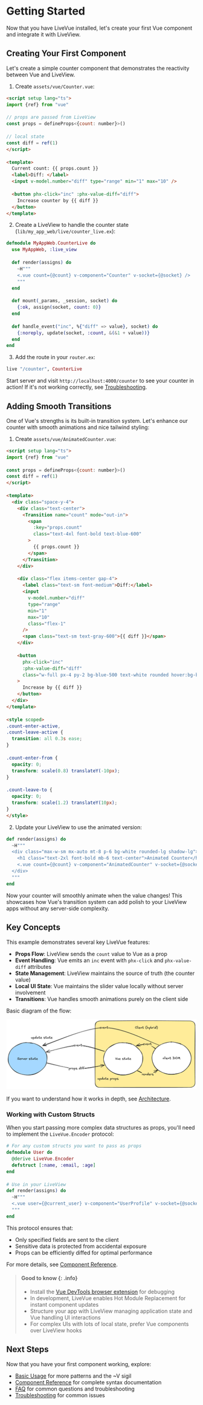 # Getting Started

Now that you have LiveVue installed, let's create your first Vue component and integrate it with LiveView.

## Creating Your First Component

Let's create a simple counter component that demonstrates the reactivity between Vue and LiveView.

1. Create `assets/vue/Counter.vue`:

```html
<script setup lang="ts">
import {ref} from "vue"

// props are passed from LiveView
const props = defineProps<{count: number}>()

// local state
const diff = ref(1)
</script>

<template>
  Current count: {{ props.count }}
  <label>Diff: </label>
  <input v-model.number="diff" type="range" min="1" max="10" />

  <button phx-click="inc" :phx-value-diff="diff">
    Increase counter by {{ diff }}
  </button>
</template>
```

2. Create a LiveView to handle the counter state (`lib/my_app_web/live/counter_live.ex`):

```elixir
defmodule MyAppWeb.CounterLive do
  use MyAppWeb, :live_view

  def render(assigns) do
    ~H"""
    <.vue count={@count} v-component="Counter" v-socket={@socket} />
    """
  end

  def mount(_params, _session, socket) do
    {:ok, assign(socket, count: 0)}
  end

  def handle_event("inc", %{"diff" => value}, socket) do
    {:noreply, update(socket, :count, &(&1 + value))}
  end
end
```

3. Add the route in your `router.ex`:

```elixir
live "/counter", CounterLive
```

Start server and visit `http://localhost:4000/counter` to see your counter in action!
If it's not working correctly, see [Troubleshooting](troubleshooting.html).

## Adding Smooth Transitions

One of Vue's strengths is its built-in transition system. Let's enhance our counter with smooth animations and nice tailwind styling:

1. Create `assets/vue/AnimatedCounter.vue`:

```html
<script setup lang="ts">
import {ref} from "vue"

const props = defineProps<{count: number}>()
const diff = ref(1)
</script>

<template>
  <div class="space-y-4">
    <div class="text-center">
      <Transition name="count" mode="out-in">
        <span
          :key="props.count"
          class="text-4xl font-bold text-blue-600"
        >
          {{ props.count }}
        </span>
      </Transition>
    </div>

    <div class="flex items-center gap-4">
      <label class="text-sm font-medium">Diff:</label>
      <input
        v-model.number="diff"
        type="range"
        min="1"
        max="10"
        class="flex-1"
      />
      <span class="text-sm text-gray-600">{{ diff }}</span>
    </div>

    <button
      phx-click="inc"
      :phx-value-diff="diff"
      class="w-full px-4 py-2 bg-blue-500 text-white rounded hover:bg-blue-600 transition-colors"
    >
      Increase by {{ diff }}
    </button>
  </div>
</template>

<style scoped>
.count-enter-active,
.count-leave-active {
  transition: all 0.3s ease;
}

.count-enter-from {
  opacity: 0;
  transform: scale(0.8) translateY(-10px);
}

.count-leave-to {
  opacity: 0;
  transform: scale(1.2) translateY(10px);
}
</style>
```

2. Update your LiveView to use the animated version:

```elixir
def render(assigns) do
  ~H"""
  <div class="max-w-sm mx-auto mt-8 p-6 bg-white rounded-lg shadow-lg">
    <h1 class="text-2xl font-bold mb-6 text-center">Animated Counter</h1>
    <.vue count={@count} v-component="AnimatedCounter" v-socket={@socket} />
  </div>
  """
end
```

Now your counter will smoothly animate when the value changes! This showcases how Vue's transition system can add polish to your LiveView apps without any server-side complexity.

## Key Concepts

This example demonstrates several key LiveVue features:

- **Props Flow**: LiveView sends the `count` value to Vue as a prop
- **Event Handling**: Vue emits an `inc` event with `phx-click` and `phx-value-diff` attributes
- **State Management**: LiveView maintains the source of truth (the counter value)
- **Local UI State**: Vue maintains the slider value locally without server involvement
- **Transitions**: Vue handles smooth animations purely on the client side

Basic diagram of the flow:

![LiveVue flow](./images/lifecycle.png)

If you want to understand how it works in depth, see [Architecture](architecture.html).

### Working with Custom Structs

When you start passing more complex data structures as props, you'll need to implement the `LiveVue.Encoder` protocol:

```elixir
# For any custom structs you want to pass as props
defmodule User do
  @derive LiveVue.Encoder
  defstruct [:name, :email, :age]
end

# Use in your LiveView
def render(assigns) do
  ~H"""
  <.vue user={@current_user} v-component="UserProfile" v-socket={@socket} />
  """
end
```

This protocol ensures that:
- Only specified fields are sent to the client
- Sensitive data is protected from accidental exposure
- Props can be efficiently diffed for optimal performance

For more details, see [Component Reference](component_reference.html#custom-structs-with-livevue-encoder).


> #### Good to know {: .info}
>
> - Install the [Vue DevTools browser extension](https://devtools.vuejs.org/getting-started/installation) for debugging
> - In development, LiveVue enables Hot Module Replacement for instant component updates
> - Structure your app with LiveView managing application state and Vue handling UI interactions
> - For complex UIs with lots of local state, prefer Vue components over LiveView hooks

## Next Steps

Now that you have your first component working, explore:
- [Basic Usage](basic_usage.html) for more patterns and the ~V sigil
- [Component Reference](component_reference.html) for complete syntax documentation
- [FAQ](faq.html) for common questions and troubleshooting
- [Troubleshooting](troubleshooting.html) for common issues